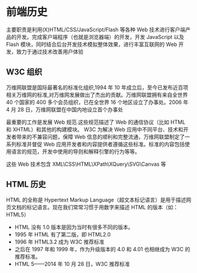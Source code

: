 # 前端历史

主要职责是利用(X)HTML/CSS/JavaScript/Flash 等各种 Web 技术进行客户端产品的开发。完成客户端程序（也就是浏览器端）的开发，开发 JavaScript 以及 Flash 模块，同时结合后台开发技术模拟整体效果，进行丰富互联网的 Web 开发，致力于通过技术改善用户体验

## W3C 组织

万维网联盟是国际最著名的标准化组织,1994 年 10 年成立后，至今已发布近百项相关万维网的标准,对万维网发展做出了杰出的贡献。万维网联盟拥有来自全世界 40 个国家的 400 多个会员组织，已在全世界 16 个地区设立了办事处。2006 年 4 月 28 日，万维网联盟在中国内地设立首个办事处

最重要的工作是发展 Web 规范.这些规范描述了 Web 的通信协议（比如 HTML 和 XHTML）和其他的构建模块。
W3C 为解决 Web 应用中不同平台、技术和开发者带来的不兼容问题，保障 Web 信息的顺利和完整流通，万维网联盟制定了一系列标准并督促 Web 应用开发者和内容提供者遵循这些标准。标准的内容包括使用语言的规范，开发中使用的导则和解释引擎的行为等等。

这些 Web 技术包含 XML\CSS\HTML\XPath\XQuery\SVG\Canvas 等

## HTML 历史

HTML 的全称是 Hypertext Markup Language（超文本标记语言）是用于描述网页文档的标记语言。现在我们常常习惯于用数字来描述 HTML 的版本（如：HTML5）

-   HTML 没有 1.0 版本是因为当时有很多不同的版本。
-   1995 年 HTML 有了第二版，即 HTML2.0
-   1996 年 HTML3.2 成为 W3C 推荐标准
-   之后在 1997 年和 1999 年，作为升级版本的 4.0 和 4.01 也相继成为 W3C 的推荐标准。
-   HTML 5——2014 年 10 月 28 日，W3C 推荐标准
